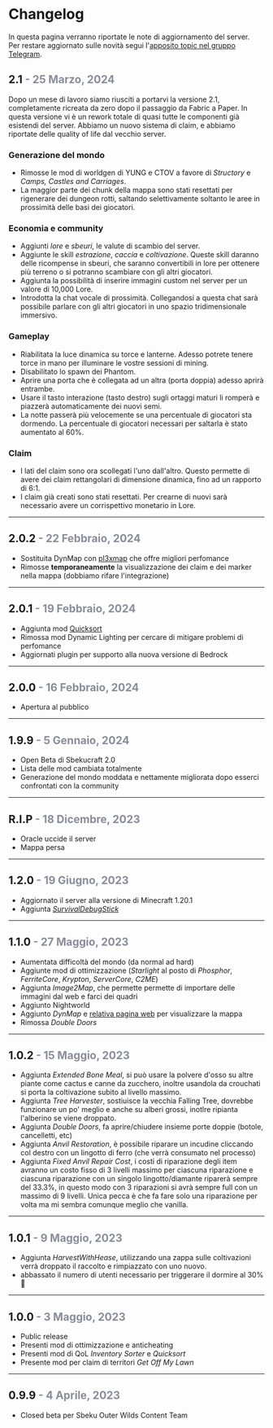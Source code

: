 # Changelog
In questa pagina verranno riportate le note di aggiornamento del server.  
Per restare aggiornato sulle novità segui l'[apposito topic nel gruppo Telegram](https://t.me/sbekucraft/39812).

## **2.1** <span style="color: #8B8C9A">- 25 Marzo, 2024</span>
Dopo un mese di lavoro siamo riusciti a portarvi la versione 2.1, completamente ricreata da zero dopo il passaggio da Fabric a Paper. In questa versione vi è un rework totale di quasi tutte le componenti già esistendi del server. Abbiamo un nuovo sistema di claim, e abbiamo riportate delle quality of life dal vecchio server.
### Generazione del mondo
- Rimosse le mod di worldgen di YUNG e CTOV a favore di *Structory* e *Camps, Castles and Carriages*.
- La maggior parte dei chunk della mappa sono stati resettati per rigenerare dei dungeon rotti, saltando selettivamente soltanto le aree in prossimità delle basi dei giocatori.
### Economia e community
- Aggiunti *lore* e *sbeuri*, le valute di scambio del server.
- Aggiunte le skill *estrazione*, *caccia* e *coltivazione*. Queste skill daranno delle ricompense in sbeuri, che saranno convertibili in lore per ottenere più terreno o si potranno scambiare con gli altri giocatori.
- Aggiunta la possibilità di inserire immagini custom nel server per un valore di 10,000 Lore.
- Introdotta la chat vocale di prossimità. Collegandosi a questa chat sarà possibile parlare con gli altri giocatori in uno spazio tridimensionale immersivo.
### Gameplay
- Riabilitata la luce dinamica su torce e lanterne. Adesso potrete tenere torce in mano per illuminare le vostre sessioni di mining.
- Disabilitato lo spawn dei Phantom.
- Aprire una porta che è collegata ad un altra (porta doppia) adesso aprirà entrambe.
- Usare il tasto interazione (tasto destro) sugli ortaggi maturi li romperà e piazzerà automaticamente dei nuovi semi.
- La notte passerà più velocemente se una percentuale di giocatori sta dormendo. La percentuale di giocatori necessari per saltarla è stato aumentato al 60%.
### Claim
- I lati del claim sono ora scollegati l'uno dall'altro. Questo permette di avere dei claim rettangolari di dimensione dinamica, fino ad un rapporto di 6:1.
- I claim già creati sono stati resettati. Per crearne di nuovi sarà necessario avere un corrispettivo monetario in Lore.

---
## **2.0.2** <span style="color: #8B8C9A">- 22 Febbraio, 2024</span>
- Sostituita DynMap con [pl3xmap](https://modrinth.com/plugin/pl3xmap) che offre migliori perfomance
- Rimosse **temporaneamente** la visualizzazione dei claim e dei marker nella mappa (dobbiamo rifare l'integrazione)

---
## **2.0.1** <span style="color: #8B8C9A">- 19 Febbraio, 2024</span>
- Aggiunta mod [Quicksort](https://modrinth.com/mod/quicksort) 
- Rimossa mod Dynamic Lighting per cercare di mitigare problemi di perfomance
- Aggiornati plugin per supporto alla nuova versione di Bedrock

---
## **2.0.0** <span style="color: #8B8C9A">- 16 Febbraio, 2024</span>
- Apertura al pubblico

---
## **1.9.9** <span style="color: #8B8C9A">- 5 Gennaio, 2024</span>
- Open Beta di Sbekucraft 2.0
- Lista delle mod cambiata totalmente
- Generazione del mondo moddata e nettamente migliorata dopo esserci confrontati con la community

---
## R.I.P <span style="color: #8B8C9A">- 18 Dicembre, 2023</span>
- Oracle uccide il server
- Mappa persa 

---
## **1.2.0** <span style="color: #8B8C9A">- 19 Giugno, 2023</span>
- Aggiornato il server alla versione di Minecraft 1.20.1
- Aggiunta [*SurvivalDebugStick*](https://www.curseforge.com/minecraft/mc-mods/survival-debug-stick)

---
## **1.1.0** <span style="color: #8B8C9A">- 27 Maggio, 2023</span>
- Aumentata difficoltà del mondo (da normal ad hard)
- Aggiunte mod di ottimizzazione (*Starlight* al posto di *Phosphor*, *FerriteCore*, *Krypton*, *ServerCore*, *C2ME*)
- Aggiunta *Image2Map*, che permette permette di importare delle immagini dal web e farci dei quadri
- Aggiunto Nightworld
- Aggiunto *DynMap* e [relativa pagina web](https://map.sbekucraft.it) per visualizzare la mappa
- Rimossa *Double Doors*

---
## **1.0.2** <span style="color: #8B8C9A">- 15 Maggio, 2023</span>
- Aggiunta *Extended Bone Meal*, si può usare la polvere d'osso su altre piante come cactus e canne da zucchero, inoltre usandola da crouchati si porta la coltivazione subito al livello massimo.
- Aggiunta *Tree Harvester*, sostiuisce la vecchia Falling Tree, dovrebbe funzionare un po' meglio e anche su alberi grossi, inotlre ripianta l'alberino se viene droppato.
- Aggiunta *Double Doors*, fa aprire/chiudere insieme porte doppie (botole, cancelletti, etc)
- Aggiunta *Anvil Restoration*, è possibile riparare un incudine cliccando col destro con un lingotto di ferro (che verrà consumato nel processo)
- Aggiunta *Fixed Anvil Repair Cost*, i costi di riparazione degli item avranno un costo fisso di 3 livelli massimo per ciascuna riparazione e ciascuna riparazione con un singolo lingotto/diamante riparerà sempre del 33.3%, in questo modo con 3 riparazioni si avrà sempre full con un massimo di 9 livelli. Unica pecca è che fa fare solo una riparazione per volta ma mi sembra comunque meglio che vanilla.

---
## **1.0.1** <span style="color: #8B8C9A">- 9 Maggio, 2023</span>
- Aggiunta *HarvestWithHease*, utilizzando una zappa sulle coltivazioni verrà droppato il raccolto e rimpiazzato con uno nuovo.
- abbassato il numero di utenti necessario per triggerare il dormire al 30% 🛌

---
## **1.0.0** <span style="color: #8B8C9A">- 3 Maggio, 2023</span>
- Public release
- Presenti mod di ottimizzazione e anticheating 
- Presenti mod di QoL *Inventory Sorter* e *Quicksort*
- Presente mod per claim di territori *Get Off My Lawn*

---
## **0.9.9** <span style="color: #8B8C9A">- 4 Aprile, 2023</span>
- Closed beta per Sbeku Outer Wilds Content Team 
